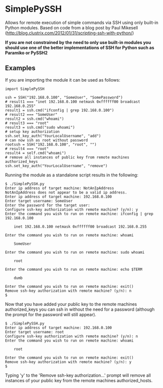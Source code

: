 # SimplePySSH
Allows for remote execution of simple commands via SSH using only built-in Python modules.
Based on code from a blog post by Paul Mikesell (http://blog.clustrix.com/2012/01/31/scripting-ssh-with-python/)

**If you are not constrained by the need to only use built-in modules you should use one of the better 
implementations of SSH for Python such as Paramiko or PySSH2**

## Examples

If you are importing the module it can be used as follows:
```
import SimplePySSH

ssh = SSH("192.168.0.100", "SomeUser", "SomePassword")
# result1 === "inet 192.168.0.100 netmask 0xffffff00 broadcast 192.168.0.255"
result1 = ssh.cmd("ifconfig | grep 192.168.0.100")
# result2 === "SomeUser"
result2 = ssh.cmd("whoami")
# result3 === "root"
result3 = ssh.cmd("sudo whoami")
# setup key authorization
ssh.set_key_auth("YourLocalUsername", "add")
# can now ssh as root without password
rootssh = SSH("192.168.0.100", "root", "")
# result4 === "root"
result4 = self.cmd("whoami")
# remove all instances of public key from remote machines authorized_keys
ssh.set_key_auth("YourLocalUsername", "remove")

```

Running the module as a standalone script results in the following:
```
$ ./SimplePySSH.py 
Enter ip address of target machine: NotAnIpAddress
NotAnIpAddress does not appear to be a valid ip address.
Enter ip address of target machine: 192.168.0.100
Enter target username: SomeUser
Enter the password for the target user:
Configure ssh-key authorization with remote machine? (y/n): y 
Enter the command you wish to run on remote machine: ifconfig | grep 192.168.0.100

	inet 192.168.0.100 netmask 0xffffff00 broadcast 192.168.0.255

Enter the command you wish to run on remote machine: whoami

	SomeUser

Enter the command you wish to run on remote machine: sudo whoami

	root

Enter the command you wish to run on remote machine: echo $TERM

	dumb

Enter the command you wish to run on remote machine: exit()
Remove ssh-key authorization with remote machine? (y/n): n
$
```
Now that you have added your public key to the remote machines authorized_keys you can ssh in 
without the need for a password (although the prompt for the password will still appear).
```
$ ./SimplePySSH.py
Enter ip address of target machine: 192.168.0.100
Enter target username: root
Configure ssh-key authorization with remote machine? (y/n): n
Enter the command you wish to run on remote machine: whoami

	root

Enter the command you wish to run on remote machine: exit()
Remove ssh-key authorization with remote machine? (y/n): y
$
```
Typing 'y' to the 'Remove ssh-key authorization...' prompt will remove all instances of your public key
from the remote machines authorized_hosts.
